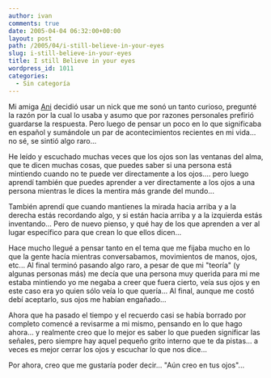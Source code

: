 ```yaml
---
author: ivan
comments: true
date: 2005-04-04 06:32:00+00:00
layout: post
path: /2005/04/i-still-believe-in-your-eyes
slug: i-still-believe-in-your-eyes
title: I still Believe in your eyes
wordpress_id: 1011
categories:
  - Sin categoría
---
```


Mi amiga [Ani](http://spaces.msn.com/members/aniblog/) decidió usar un nick que me sonó un tanto curioso, pregunté la razón por la cual lo usaba y asumo que por razones personales prefirió guardarse la respuesta. Pero luego de pensar un poco en lo que significaba en español y sumándole un par de acontecimientos recientes en mi vida... no sé, se sintió algo raro...

He leído y escuchado muchas veces que los ojos son las ventanas del alma, que te dicen muchas cosas, que puedes saber si una persona está mintiendo cuando no te puede ver directamente a los ojos.... pero luego aprendí también que puedes aprender a ver directamente a los ojos a una persona mientras le dices la mentira más grande del mundo...

También aprendí que cuando mantienes la mirada hacia arriba y a la derecha estás recordando algo, y si están hacia arriba y a la izquierda estás inventando... Pero de nuevo pienso, y qué hay de los que aprenden a ver al lugar específico para que crean lo que ellos dicen...

Hace mucho llegué a pensar tanto en el tema que me fijaba mucho en lo que la gente hacía mientras conversabamos, movimientos de manos, ojos, etc... Al final terminó pasando algo raro, a pesar de que mi "teoría" (y algunas personas más) me decía que una persona muy querida para mi me estaba mintiendo yo me negaba a creer que fuera cierto, veía sus ojos y en este caso era yo quien sólo veía lo que quería... Al final, aunque me costó debí aceptarlo, sus ojos me habían engañado...

Ahora que ha pasado el tiempo y el recuerdo casi se había borrado por completo comencé a revisarme a mi mismo, pensando en lo que hago ahora... y realmente creo que lo mejor es saber lo que pueden significar las señales, pero siempre hay aquel pequeño grito interno que te da pistas... a veces es mejor cerrar los ojos y escuchar lo que nos dice...

Por ahora, creo que me gustaría poder decir... "Aún creo en tus ojos"...

